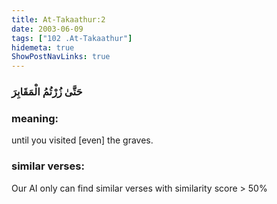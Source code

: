 ```yaml
---
title: At-Takaathur:2
date: 2003-06-09
tags: ["102 .At-Takaathur"]
hidemeta: true 
ShowPostNavLinks: true 
---
```

### حَتَّىٰ زُرْتُمُ الْمَقَابِرَ
### meaning: 
until you visited [even] the graves.
### similar verses: 

Our AI only can find similar verses with similarity score > 50% 




